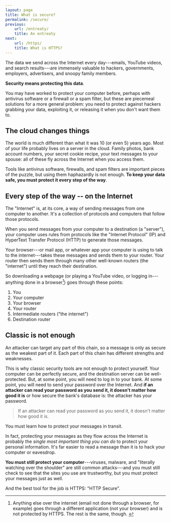 ```yaml
---
layout: page
title: What is secure?
permalink: /secure/
previous:
    url: /entreaty/
    title: An entreaty
next:
    url: /https/
    title: What is HTTPS?
---
```


The data we send across the Internet every day---emails, YouTube videos, and search results---are immensely valuable to hackers, governments, employers, advertisers, and snoopy family members.

**Security means protecting this data**.

You may have worked to protect your computer before, perhaps with antivirus software or a firewall or a spam filter, but these are piecemeal solutions for a more general problem: you need to protect against hackers grabbing your data, exploiting it, or releasing it when you don't want them to.

## The cloud changes things

The world is much different than what it was 10 (or even 5) years ago. Most of your life probably lives on a server in the cloud. Family photos, bank account numbers, your secret cookie recipe, your text messages to your spouse: all of these fly across the Internet when you access them.

Tools like antivirus software, firewalls, and spam filters are important pieces of the puzzle, but using them haphazardly is not enough. **To keep your data safe, you must protect it every step of the way**.

## Every step of the way -- on the Internet

The "Internet" is, at its core, a way of sending messages from one computer to another. It's a collection of protocols and computers that follow those protocols.

When you send messages from your computer to a destination (a "server"), your computer uses rules from protocols like the "Internet Protocol" (IP) and HyperText Transfer Protocol (HTTP) to generate those messages.

Your browser---or mail app, or whatever app your computer is using to talk to the internet---takes  these messages and sends them to your router. Your router then sends them through many other well-known routers (the "internet") until they reach their destination.

So downloading a webpage (or playing a YouTube video, or logging in---anything done in a browser[^only_browser]) goes through these points:

[^only_browser]: Anything else over the internet (email not done through a browser, for example) goes through a different application (not your browser) and is not protected by HTTPS. The rest is the same, though. <!-- TODO don't mention HTTPS -->

1. You
2. Your computer
3. Your browser
4. Your router
5. Intermediate routers ("the internet")
6. Destination router

## Classic is not enough

An attacker can target any part of this chain, so a message is only as secure as the weakest part of it. Each part of this chain has different strengths and weaknesses.

This is why classic security tools are not enough to protect yourself. Your computer can be perfectly secure, and the destination server can be well-protected. But, at some point, you will need to log in to your bank. At some point, you will need to send your password over the Internet. And **if an attacker can read your password as you send it, it doesn't matter how good it is** or how secure the bank's database is: the attacker has your password.

<blockquote class="pullquote">
	If an attacker can read your password as you send it, it doesn't matter how good it is.
</blockquote>

You must learn how to protect your messages in transit.

In fact, protecting your messages as they flow across the Internet is probably the *single most important thing you can do* to protect your personal information. It's far easier to read a message than it is to hack your computer or eavesdrop.

**You must still protect your computer**---viruses, malware, and "literally watching over the shoulder" are still common attacks---and you must still check to see that the sites you use are trustworthy, but you must protect your messages just as well.

And the best tool for the job is HTTPS: "HTTP Secure".